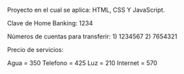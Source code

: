 Proyecto en el cual se aplica: HTML, CSS Y JavaScript.

Clave de Home Banking: 1234

Números de cuentas para transferir: 1) 1234567 2) 7654321

Precio de servicios: 

Agua = 350
Telefono = 425
Luz = 210
Internet = 570
